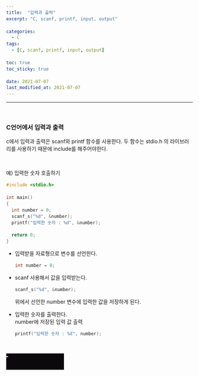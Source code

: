 ```yaml
---
title:  "입력과 출력"
excerpt: "C, scanf, printf, input, output"

categories:
  - C
tags:
  - [C, scanf, printf, input, output]

toc: true
toc_sticky: true
 
date: 2021-07-07
last_modified_at: 2021-07-07
---  
```


***
<br>

### C언어에서 입력과 출력  
c에서 입력과 출력은 scanf와 printf 함수를 사용한다. 두 함수는 stdio.h 의 라이브러리를 사용하기 때문에 include를 해주어야한다. 

<br/>

예) 입력한 숫자 호출하기

``` c
#include <stdio.h>

int main()
{
  int number = 0;
  scanf_s("%d", &number);
  printf("입력한 숫자 : %d", &number);

  return 0;
}
```  

* 입력받을 자료형으로 변수를 선언한다.  
    ``` c
    int number = 0; 
    ``` 
     
* scanf 사용해서 값을 입력받는다.  
    ``` c  
    scanf_s("%d", &number);
    ```
    위에서 선언한 number 변수에 입력한 값을 저장하게 된다.  
    

* 입력한 숫자를 출력한다.  
    number에 저장된 입력 값 출력  
    ``` c  
    printf("입력한 숫자 : %d", number);
    ``` 

<br/>

![scanf_printf](/assets/images/20210707_Posting/1.gif)  